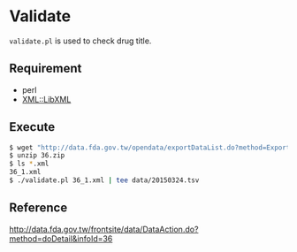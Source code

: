 Validate
========

`validate.pl` is used to check drug title.

Requirement
-----------
* perl
* [XML::LibXML](http://search.cpan.org/search?query=XML%3A%3ALibXML+&mode=all)

Execute
-------
```bash
$ wget "http://data.fda.gov.tw/opendata/exportDataList.do?method=ExportData&InfoId=36&logType=1" -O 36.zip
$ unzip 36.zip
$ ls *.xml
36_1.xml
$ ./validate.pl 36_1.xml | tee data/20150324.tsv
```

Reference
---------
http://data.fda.gov.tw/frontsite/data/DataAction.do?method=doDetail&infoId=36
